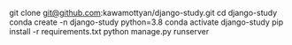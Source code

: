 git clone git@github.com:kawamottyan/django-study.git
cd django-study
conda create -n django-study python=3.8
conda activate django-study
pip install -r requirements.txt
python manage.py runserver
